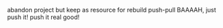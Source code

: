 abandon project but keep as resource for rebuild
push-pull
BAAAAH, just push it! push it real good!
